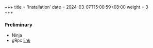 +++
title = 'Installation'
date = 2024-03-07T15:00:59+08:00
weight = 3
+++

### Preliminary
- Ninja
- gRpc [link](https://grpc.io/docs/languages/cpp/quickstart/)

